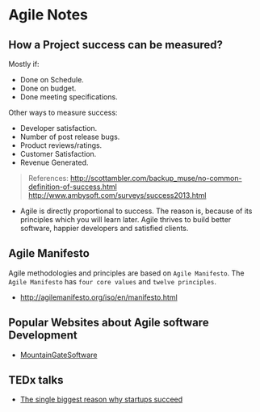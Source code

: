 # Agile Notes

## How a Project success can be measured?

Mostly if:

* Done on Schedule.
* Done on budget.
* Done meeting specifications.

Other ways to measure success:

* Developer satisfaction.
* Number of post release bugs.
* Product reviews/ratings.
* Customer Satisfaction.
* Revenue Generated.

> References:
> http://scottambler.com/backup_muse/no-common-definition-of-success.html
> http://www.ambysoft.com/surveys/success2013.html

* Agile is directly proportional to success. The reason is, because of its principles which you will learn later. Agile thrives to build better software, happier developers and satisfied clients.

## Agile Manifesto

Agile methodologies and principles are based on `Agile Manifesto`. The `Agile Manifesto` has `four core values` and `twelve principles`.

* http://agilemanifesto.org/iso/en/manifesto.html


## Popular Websites about Agile software Development

* [MountainGateSoftware](https://www.mountaingoatsoftware.com/books)

## TEDx talks

* [The single biggest reason why startups succeed](https://www.ted.com/talks/bill_gross_the_single_biggest_reason_why_startups_succeed)